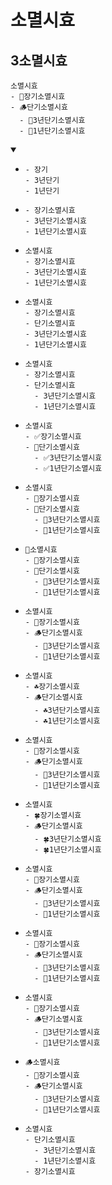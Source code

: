 # 소멸시효
## 3소멸시효
```
소멸시효
- 🌿장기소멸시효
- 🪵단기소멸시효
  - 🌿3년단기소멸시효
  - 🌿1년단기소멸시효
```




<details open>
    <summary></summary>

- ```
  - 장기
  - 3년단기
  - 1년단기
  ```
- ```
  - 장기소멸시효
  - 3년단기소멸시효
  - 1년단기소멸시효
  ```
- ```
  소멸시효
  - 장기소멸시효
  - 3년단기소멸시효
  - 1년단기소멸시효
  ```
- ```
  소멸시효
  - 장기소멸시효
  - 단기소멸시효
  - 3년단기소멸시효
  - 1년단기소멸시효
  ```
- ```
  소멸시효
  - 장기소멸시효
  - 단기소멸시효
    - 3년단기소멸시효
    - 1년단기소멸시효
  ```
- ```
  소멸시효
  - ✅장기소멸시효
  - 📁단기소멸시효
    - ✅3년단기소멸시효
    - ✅1년단기소멸시효
  ```  
- ```
  소멸시효
  - 📄장기소멸시효
  - 📁단기소멸시효
    - 📄3년단기소멸시효
    - 📄1년단기소멸시효
  ```  
- ```
  📁소멸시효
  - 📄장기소멸시효
  - 📁단기소멸시효
    - 📄3년단기소멸시효
    - 📄1년단기소멸시효
  ```  
- ```
  소멸시효
  - 🌿장기소멸시효
  - 🪵단기소멸시효
    - 🌿3년단기소멸시효
    - 🌿1년단기소멸시효
  ```  
- ```
  소멸시효
  - ☘️장기소멸시효
  - 🪵단기소멸시효
    - ☘️3년단기소멸시효
    - ☘️1년단기소멸시효
  ```
- ```
  소멸시효
  - 🌱장기소멸시효
  - 🪵단기소멸시효
    - 🌱3년단기소멸시효
    - 🌱1년단기소멸시효
  ```
- ```
  소멸시효
  - 🍀장기소멸시효
  - 🪵단기소멸시효
    - 🍀3년단기소멸시효
    - 🍀1년단기소멸시효
  ```
- ```
  소멸시효
  - 🍃장기소멸시효
  - 🪵단기소멸시효
    - 🍃3년단기소멸시효
    - 🍃1년단기소멸시효
  ```
- ```
  소멸시효
  - 🍁장기소멸시효
  - 🪵단기소멸시효
    - 🍁3년단기소멸시효
    - 🍁1년단기소멸시효
  ```
- ```
  소멸시효
  - 🍂장기소멸시효
  - 🪵단기소멸시효
    - 🍂3년단기소멸시효
    - 🍂1년단기소멸시효
  ```  
- ```
  🪵소멸시효
  - 🌿장기소멸시효
  - 🪵단기소멸시효
    - 🌿3년단기소멸시효
    - 🌿1년단기소멸시효
  ```  
- ```
  소멸시효
  - 단기소멸시효
    - 3년단기소멸시효
    - 1년단기소멸시효
  - 장기소멸시효
  ```
</details>




